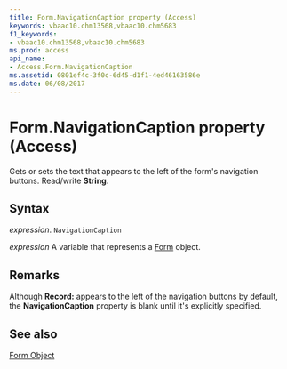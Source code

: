 ```yaml
---
title: Form.NavigationCaption property (Access)
keywords: vbaac10.chm13568,vbaac10.chm5683
f1_keywords:
- vbaac10.chm13568,vbaac10.chm5683
ms.prod: access
api_name:
- Access.Form.NavigationCaption
ms.assetid: 0801ef4c-3f0c-6d45-d1f1-4ed46163586e
ms.date: 06/08/2017
---
```



# Form.NavigationCaption property (Access)

Gets or sets the text that appears to the left of the form's navigation buttons. Read/write  **String**.


## Syntax

 _expression_. `NavigationCaption`

 _expression_ A variable that represents a [Form](Access.Form.md) object.


## Remarks

Although  **Record:** appears to the left of the navigation buttons by default, the **NavigationCaption** property is blank until it's explicitly specified.


## See also


[Form Object](Access.Form.md)

